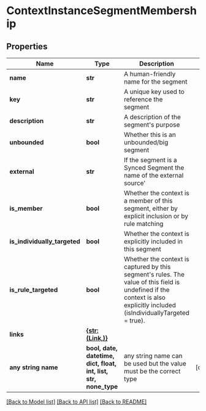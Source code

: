 # ContextInstanceSegmentMembership


## Properties
Name | Type | Description | Notes
------------ | ------------- | ------------- | -------------
**name** | **str** | A human-friendly name for the segment | 
**key** | **str** | A unique key used to reference the segment | 
**description** | **str** | A description of the segment&#39;s purpose | 
**unbounded** | **bool** | Whether this is an unbounded/big segment | 
**external** | **str** | If the segment is a Synced Segment the name of the external source&#39; | 
**is_member** | **bool** | Whether the context is a member of this segment, either by explicit inclusion or by rule matching | 
**is_individually_targeted** | **bool** | Whether the context is explicitly included in this segment | 
**is_rule_targeted** | **bool** | Whether the context is captured by this segment&#39;s rules. The value of this field is undefined if the context is also explicitly included (isIndividuallyTargeted &#x3D; true). | 
**links** | [**{str: (Link,)}**](Link.md) |  | 
**any string name** | **bool, date, datetime, dict, float, int, list, str, none_type** | any string name can be used but the value must be the correct type | [optional]

[[Back to Model list]](../README.md#documentation-for-models) [[Back to API list]](../README.md#documentation-for-api-endpoints) [[Back to README]](../README.md)


